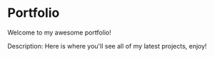 # Portfolio
Welcome to my awesome portfolio!

Description: Here is where you'll see all of my latest projects, enjoy!
